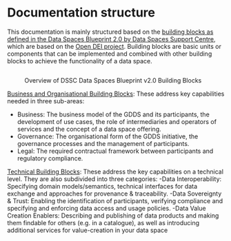 # Documentation structure

This documentation is mainly structured based on the [building blocks as defined in the Data Spaces Blueprint 2.0 by Data Spaces Support Centre](https://dssc.eu/space/BVE2/1071251457/Data+Spaces+Blueprint+v2.0+-+Home), which are based on the [Open DEI project](https://design-principles-for-data-spaces.org/). Building blocks are basic units or components that can be implemented and combined with other building blocks to achieve the functionality of a data space.

<figure><img src=".gitbook/assets/image-20250304-101133.png" alt=""><figcaption><p>Overview of DSSC Data Spaces Blueprint v2.0 Building Blocks</p></figcaption></figure>

[Business and Organisational Building Blocks](https://dssc.eu/space/BVE2/1071252613): These address key capabilities needed in three sub-areas:
- Business: The business model of the GDDS and its participants, the development of use cases, the role of intermediaries and operators of services and the concept of a data space offering.
- Governance: The organisational form of the GDDS initiative, the governance processes and the management of participants.
- Legal: The required contractual framework between participants and regulatory compliance. 

[Technical Building Blocks](https://dssc.eu/space/BVE2/1071254703): These address the key capabilities on a technical level. They are also subdivided into three categories:
-Data Interoperability: Specifying domain models/semantics, technical interfaces for data exchange and approaches for provenance & traceability.
-Data Sovereignty & Trust: Enabling the identification of participants, verifying compliance and specifying and enforcing data access and usage policies.
-Data Value Creation Enablers: Describing and publishing of data products and making them findable for others (e.g. in a catalogue), as well as introducing additional services for value-creation in your data space

